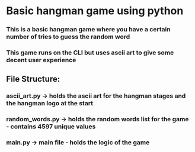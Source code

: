 # Basic hangman game using python
### This is a basic hangman game where you have a certain number of tries to guess the random word
### This game runs on the CLI but uses ascii art to give some decent user experience

## File Structure:
### ascii_art.py → holds the ascii art for the hangman stages and  the hangman logo at the start
### random_words.py → holds the random words list for the game - contains 4597 unique values
### main.py → main file - holds the logic of the game

